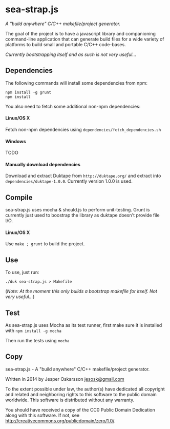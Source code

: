 # sea-strap.js
_A "build anywhere" C/C++ makefile/project generator._

The goal of the project is to have a javascript library and companioning command-line application
that can generate build files for a wide variety of platforms to build small and portable
C/C++ code-bases.

*Currently bootstrapping itself and as such is not very useful...*

## Dependencies
The following commands will install some dependencies from npm:

```
npm install -g grunt
npm install
```

You also need to fetch some additional non-npm dependencies:

#### Linux/OS X
Fetch non-npm dependencies using `dependencies/fetch_dependencies.sh`

#### Windows
TODO

#### Manually download dependencies
Download and extract Duktape from `http://duktape.org/` and extract into `dependencies/duktape-1.0.0`.
Currently version 1.0.0 is used.

## Compile
sea-strap.js uses mocha & should.js to perform unit-testing.
Grunt is currently just used to boostrap the library as duktape
doesn't provide file I/O.

#### Linux/OS X
Use `make ; grunt` to build the project.

## Use
To use, just run:
```
./duk sea-strap.js > Makefile
```

(_Note: At the moment this only builds a bootstrap makefile for itself. Not very useful..._)

## Test
As sea-strap.js uses Mocha as its test runner,
first make sure it is installed with `npm install -g mocha`

Then run the tests using `mocha`

## Copy
sea-strap.js - A "build anywhere" C/C++ makefile/project generator.

Written in 2014 by Jesper Oskarsson jesosk@gmail.com

To the extent possible under law, the author(s) have dedicated all copyright
and related and neighboring rights to this software to the public domain worldwide.
This software is distributed without any warranty.

You should have received a copy of the CC0 Public Domain Dedication along with this software.
If not, see <http://creativecommons.org/publicdomain/zero/1.0/>.
